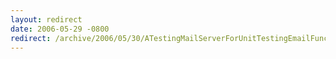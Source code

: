 ```yaml
---
layout: redirect
date: 2006-05-29 -0800
redirect: /archive/2006/05/30/ATestingMailServerForUnitTestingEmailFunctionality.aspx/
---
```

